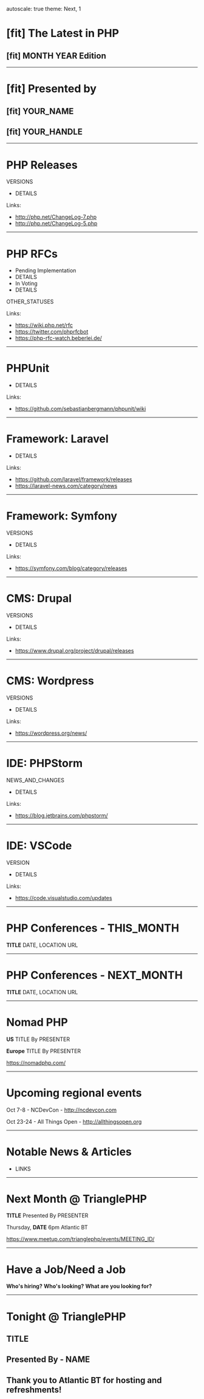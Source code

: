 autoscale: true
theme: Next, 1

# [fit] The Latest in PHP
## [fit] MONTH YEAR Edition

---

# [fit] Presented by
## [fit] YOUR_NAME
## [fit] YOUR_HANDLE

---

# PHP Releases

VERSIONS

* DETAILS

Links:

* http://php.net/ChangeLog-7.php
* http://php.net/ChangeLog-5.php

---

# PHP RFCs

* Pending Implementation
 * DETAILS
* In Voting
 * DETAILS

OTHER_STATUSES

Links:

* https://wiki.php.net/rfc
* https://twitter.com/phprfcbot
* https://php-rfc-watch.beberlei.de/

---

# PHPUnit

* DETAILS

Links: 

* https://github.com/sebastianbergmann/phpunit/wiki

---

# Framework: Laravel

* DETAILS

Links: 

* https://github.com/laravel/framework/releases
* https://laravel-news.com/category/news

---

# Framework: Symfony

VERSIONS

* DETAILS

Links:

 * https://symfony.com/blog/category/releases

---

# CMS: Drupal

VERSIONS

* DETAILS

Links: 

* https://www.drupal.org/project/drupal/releases

---

# CMS: Wordpress

VERSIONS

* DETAILS

Links:

* https://wordpress.org/news/

---

# IDE: PHPStorm

NEWS_AND_CHANGES

* DETAILS

Links:

* https://blog.jetbrains.com/phpstorm/

---

# IDE: VSCode

VERSION

* DETAILS

Links:

* https://code.visualstudio.com/updates



---

# PHP Conferences - THIS_MONTH

**TITLE**
DATE, LOCATION
URL

---

# PHP Conferences - NEXT_MONTH

**TITLE**
DATE, LOCATION
URL

---

# Nomad PHP

**US**
TITLE
By PRESENTER

**Europe**
TITLE
By PRESENTER

https://nomadphp.com/

---

# Upcoming regional events

Oct 7-8 - NCDevCon - http://ncdevcon.com

Oct 23-24 - All Things Open - http://allthingsopen.org

---

# Notable News & Articles

* LINKS

---

# Next Month @ TrianglePHP

**TITLE**
Presented By PRESENTER

Thursday, **DATE**
6pm
Atlantic BT

https://www.meetup.com/trianglephp/events/MEETING_ID/

---

# Have a Job/Need a Job

**Who's hiring?**
**Who's looking?**
**What are you looking for?**

---

# Tonight @ TrianglePHP

## TITLE
## Presented By - NAME

## Thank you to Atlantic BT for hosting and refreshments!


<!--

# PHP Resources

* http://www.phpdeveloper.org/
* https://www.phparch.com/news/
* https://www.phptoday.org/
* http://www.planet-php.net/

Remove this section as well as all of the “links” in individual slides.

-->